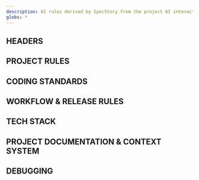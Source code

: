 ```yaml
---
description: AI rules derived by SpecStory from the project AI interaction history
globs: *
---
```


## HEADERS

## PROJECT RULES

## CODING STANDARDS

## WORKFLOW & RELEASE RULES

## TECH STACK

## PROJECT DOCUMENTATION & CONTEXT SYSTEM

## DEBUGGING